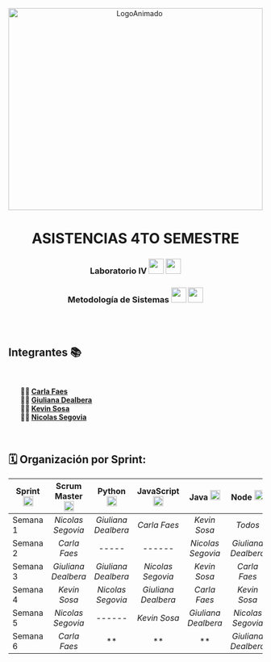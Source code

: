 <p align="center">
  <img src="https://github.com/CodeSystem2022/ProyectoIntegrador-Compunerds/assets/86338019/2c1e977d-17ff-41a7-a3cd-994411e497fe" alt="LogoAnimado" width="100%" height="400">
</p>  

<h1 align="center">ASISTENCIAS 4TO SEMESTRE</h1>


<h3 align="center">Laboratorio IV <img height=30 src="https://cdn.jsdelivr.net/gh/devicons/devicon/icons/python/python-original.svg"/>  <img height=30 src="https://cdn.jsdelivr.net/gh/devicons/devicon/icons/javascript/javascript-original.svg" /></h3> 
<h3 align="center">Metodología de Sistemas <img height=30 src="https://cdn.jsdelivr.net/gh/devicons/devicon/icons/java/java-original.svg" /> <img height=30 src="https://img.icons8.com/fluency/48/node-js.png" /> </h3> 
<br> 
<br> 

<h2> Integrantes 📚</h2>
<br> 
<ul style="list-style-type: none;">
    <li><b>👩‍💻 <a href="https://github.com/carlafaes">Carla Faes</a></b></li>
    <li><b>👩‍💻 <a href="https://github.com/GiulianaDeEt">Giuliana Dealbera</a></b></li>
    <li><b>👨‍💻 <a href="https://github.com/kvnsosa">Kevin Sosa</a></b></li>
    <li><b>👨‍💻 <a href="https://github.com/Nico-Segovia">Nicolas Segovia</a></b></li>
</ul>
<br>


<h2> 🗓️ Organización por Sprint: </h2>

| **Sprint** <img height=20 src="https://img.icons8.com/external-soft-fill-juicy-fish/60/external-agile-agile-development-soft-fill-soft-fill-juicy-fish-24.png" />| **Scrum Master** <img height=20 src="https://img.icons8.com/cotton/64/000000/conference.png" /> | **Python** <img height=20 src="https://cdn.jsdelivr.net/gh/devicons/devicon/icons/python/python-original.svg" /> | **JavaScript** <img height=20 src="https://cdn.jsdelivr.net/gh/devicons/devicon/icons/javascript/javascript-original.svg" /> |  **Java** <img height=20 src="https://cdn.jsdelivr.net/gh/devicons/devicon/icons/java/java-original.svg" /> | **Node**  <img height=20 src="https://img.icons8.com/fluency/48/node-js.png" /> |
| ------------- |:-------------:|:-------------:|:-------------:|:-------------:|:-------------:|
| Semana 1 | *Nicolas Segovia*  | *Giuliana Dealbera* | *Carla Faes* | *Kevin Sosa* | *Todos*  
| Semana 2 | *Carla Faes*  | *-----* | *------* | *Nicolas Segovia* | *Giuliana Dealbera*  
| Semana 3 | *Giuliana Dealbera*  | *Giuliana Dealbera* | *Nicolas Segovia* | *Kevin Sosa* | *Carla Faes*
| Semana 4 | *Kevin Sosa*  | *Nicolas Segovia* | *Giuliana Dealbera* | *Carla Faes* | *Kevin Sosa*
| Semana 5 | *Nicolas Segovia*  | *------* | *Kevin Sosa* | *Giuliana Dealbera* | *Nicolas Segovia*
| Semana 6 | *Carla Faes*  | ** | ** | ** | *Giuliana Dealbera*
<br>


